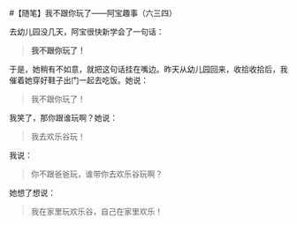 #【随笔】我不跟你玩了——阿宝趣事（六三四）

去幼儿园没几天，阿宝很快新学会了一句话：

> **我不跟你玩了！**

于是，她稍有不如意，就把这句话挂在嘴边。昨天从幼儿园回来，收拾收拾后，我催着她穿好鞋子出门一起去吃饭。她说：

> 我不跟你玩了！

我笑了，那你跟谁玩啊？她说：

> 我去欢乐谷玩！

我说：

> 你不跟爸爸玩，谁带你去欢乐谷玩啊？

她想了想说：

> 我在家里玩欢乐谷，自己在家里欢乐！